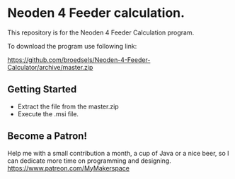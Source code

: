 # Neoden 4 Feeder calculation.

This repository is for the Neoden 4 Feeder Calculation program.

To download the program use following link:

https://github.com/broedsels/Neoden-4-Feeder-Calculator/archive/master.zip

## Getting Started

* Extract the file from the master.zip
* Execute the .msi file.

## Become a Patron!
Help me with a small contribution a month, a cup of Java or a nice beer, so I can dedicate more time on programming and designing.
https://www.patreon.com/MyMakerspace

